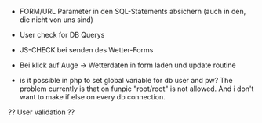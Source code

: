 
- FORM/URL Parameter in den SQL-Statements absichern (auch in den, die nicht von uns sind)
- User check for DB Querys

- JS-CHECK bei senden des Wetter-Forms

- Bei klick auf Auge -> Wetterdaten in form laden und update routine

- is it possible in php to set global variable for db user and pw? The problem currently is that on funpic 
"root/root" is not allowed. And i don't want to make if else on every db connection.

?? User validation ??
